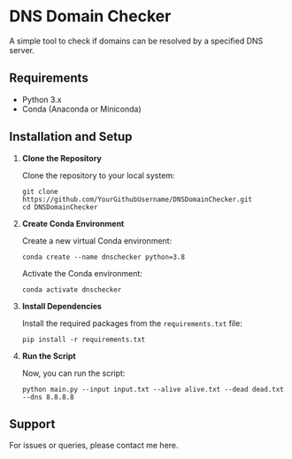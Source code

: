 # DNS Domain Checker

A simple tool to check if domains can be resolved by a specified DNS server.

## Requirements

- Python 3.x
- Conda (Anaconda or Miniconda)

## Installation and Setup

1. **Clone the Repository**

   Clone the repository to your local system:
   
   ```
   git clone https://github.com/YourGithubUsername/DNSDomainChecker.git
   cd DNSDomainChecker
   ```

2. **Create Conda Environment**

   Create a new virtual Conda environment:
   
   ```
   conda create --name dnschecker python=3.8
   ```

   Activate the Conda environment:

   ```
   conda activate dnschecker
   ```

3. **Install Dependencies**

   Install the required packages from the `requirements.txt` file:

   ```
   pip install -r requirements.txt
   ```

4. **Run the Script**

   Now, you can run the script:

   ```
   python main.py --input input.txt --alive alive.txt --dead dead.txt --dns 8.8.8.8
   ```


## Support

For issues or queries, please contact me here.
